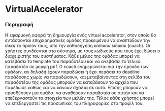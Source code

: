 # VirtualAccelerator

### Περιγραφή
Η εφαρμογή αφορά τη δημιουργία ενός virtual accelerator, στον οποίο θα εντάσσονται επιχειρηματικές ομάδες προκειμένου να αναπτύξουν την ιδέα/ το προϊόν τους, υπό την καθοδήγηση κάποιου ειδικού (coach). Οι χρήστες συνδέονται στο σύστημα, με τους κωδικούς που τους έχει δώσει ο διαχειριστής του συστήματος. Κάθε μέλος της ομάδας  μπορεί να κατεβάσει το template του παραδοτέου και να ανεβάσει το τελικό παραδοτέο σε μορφή pdf. O coach ενημερώνεται για την πρόοδο των ομάδων, αν δηλαδή έχουν παραδώσει ή έχει περάσει το deadline παράδοσης χωρίς να παραδώσουν, και μεταβαίνοντας στη σελίδα του παραδοτέου της ομάδας μπορούν να κατεβάσουν το αρχείο που παρέδωσε καθώς και να κάνουν σχόλια σε αυτό. Επίσης μπορούν να προσθέσουν μια ομάδα, να αναθέσουν παραδοτέα σε αυτήν και να επεξεργαστούν τα στοιχεία των μελών της. Τέλος κάθε χρήστης μπορεί να επεξεργαστεί τις προσωπικές του πληροφορίες στο προφίλ του.
